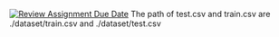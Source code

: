 [![Review Assignment Due Date](https://classroom.github.com/assets/deadline-readme-button-24ddc0f5d75046c5622901739e7c5dd533143b0c8e959d652212380cedb1ea36.svg)](https://classroom.github.com/a/En0BXnKb)
The path of test.csv and train.csv are ./dataset/train.csv and ./dataset/test.csv

